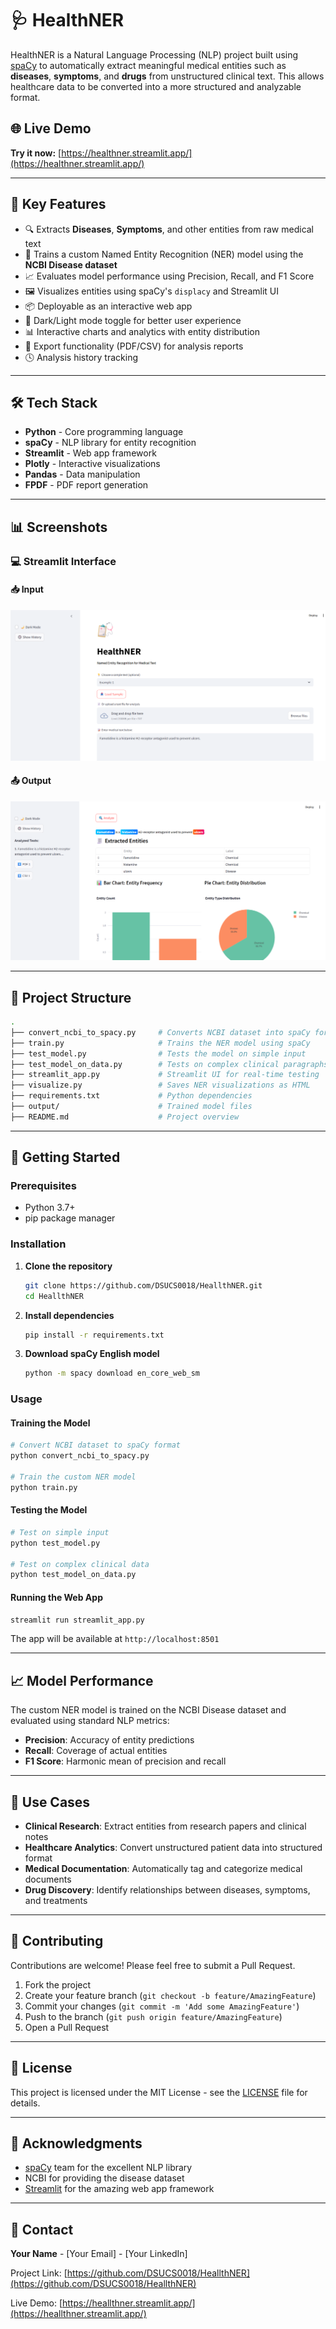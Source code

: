 # 🩺 HealthNER

HealthNER is a Natural Language Processing (NLP) project built using [spaCy](https://spacy.io/) to automatically extract meaningful medical entities such as **diseases**, **symptoms**, and **drugs** from unstructured clinical text. This allows healthcare data to be converted into a more structured and analyzable format.

## 🌐 Live Demo
**Try it now:** [https://healthner.streamlit.app/](https://healthner.streamlit.app/)

---

## 🚀 Key Features
- 🔍 Extracts **Diseases**, **Symptoms**, and other entities from raw medical text
- 🧠 Trains a custom Named Entity Recognition (NER) model using the **NCBI Disease dataset**
- 📈 Evaluates model performance using Precision, Recall, and F1 Score
- 🖼️ Visualizes entities using spaCy's `displacy` and Streamlit UI
- 📦 Deployable as an interactive web app
- 🌙 Dark/Light mode toggle for better user experience
- 📊 Interactive charts and analytics with entity distribution
- 📄 Export functionality (PDF/CSV) for analysis reports
- 🕓 Analysis history tracking

---

## 🛠️ Tech Stack
- **Python** - Core programming language
- **spaCy** - NLP library for entity recognition
- **Streamlit** - Web app framework
- **Plotly** - Interactive visualizations
- **Pandas** - Data manipulation
- **FPDF** - PDF report generation

---

## 📊 Screenshots

### 💻 Streamlit Interface

#### 📥 Input
![Input Screenshot](ui_input.png.png)

#### 📤 Output
![Output Screenshot](ui_output.png.png)

---

## 📂 Project Structure
```bash
.
├── convert_ncbi_to_spacy.py     # Converts NCBI dataset into spaCy format
├── train.py                     # Trains the NER model using spaCy
├── test_model.py                # Tests the model on simple input
├── test_model_on_data.py        # Tests on complex clinical paragraphs
├── streamlit_app.py             # Streamlit UI for real-time testing
├── visualize.py                 # Saves NER visualizations as HTML
├── requirements.txt             # Python dependencies
├── output/                      # Trained model files
├── README.md                    # Project overview
```

---

## 🚀 Getting Started

### Prerequisites
- Python 3.7+
- pip package manager

### Installation
1. **Clone the repository**
   ```bash
   git clone https://github.com/DSUCS0018/HeallthNER.git
   cd HeallthNER
   ```

2. **Install dependencies**
   ```bash
   pip install -r requirements.txt
   ```

3. **Download spaCy English model**
   ```bash
   python -m spacy download en_core_web_sm
   ```

### Usage

#### Training the Model
```bash
# Convert NCBI dataset to spaCy format
python convert_ncbi_to_spacy.py

# Train the custom NER model
python train.py
```

#### Testing the Model
```bash
# Test on simple input
python test_model.py

# Test on complex clinical data
python test_model_on_data.py
```

#### Running the Web App
```bash
streamlit run streamlit_app.py
```

The app will be available at `http://localhost:8501`

---

## 📈 Model Performance
The custom NER model is trained on the NCBI Disease dataset and evaluated using standard NLP metrics:
- **Precision**: Accuracy of entity predictions
- **Recall**: Coverage of actual entities
- **F1 Score**: Harmonic mean of precision and recall

---

## 🎯 Use Cases
- **Clinical Research**: Extract entities from research papers and clinical notes
- **Healthcare Analytics**: Convert unstructured patient data into structured format
- **Medical Documentation**: Automatically tag and categorize medical documents
- **Drug Discovery**: Identify relationships between diseases, symptoms, and treatments

---

## 🤝 Contributing
Contributions are welcome! Please feel free to submit a Pull Request.

1. Fork the project
2. Create your feature branch (`git checkout -b feature/AmazingFeature`)
3. Commit your changes (`git commit -m 'Add some AmazingFeature'`)
4. Push to the branch (`git push origin feature/AmazingFeature`)
5. Open a Pull Request

---

## 📝 License
This project is licensed under the MIT License - see the [LICENSE](LICENSE) file for details.

---

## 🙏 Acknowledgments
- [spaCy](https://spacy.io/) team for the excellent NLP library
- NCBI for providing the disease dataset
- [Streamlit](https://streamlit.io/) for the amazing web app framework

---

## 📧 Contact
**Your Name** - [Your Email] - [Your LinkedIn]

Project Link: [https://github.com/DSUCS0018/HeallthNER](https://github.com/DSUCS0018/HeallthNER)

Live Demo: [https://heallthner.streamlit.app/](https://heallthner.streamlit.app/)
